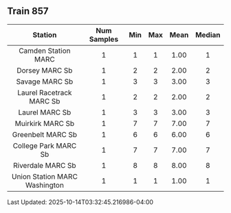 ## Train 857

| Station | Num Samples | Min | Max | Mean | Median |
| :-----: | :---------: | :-: | :-: | :--: | :----: |
| Camden Station MARC | 1 | 1 | 1 | 1.00 | 1 |
| Dorsey MARC Sb | 1 | 2 | 2 | 2.00 | 2 |
| Savage MARC Sb | 1 | 3 | 3 | 3.00 | 3 |
| Laurel Racetrack MARC Sb | 1 | 2 | 2 | 2.00 | 2 |
| Laurel MARC Sb | 1 | 3 | 3 | 3.00 | 3 |
| Muirkirk MARC Sb | 1 | 7 | 7 | 7.00 | 7 |
| Greenbelt MARC Sb | 1 | 6 | 6 | 6.00 | 6 |
| College Park MARC Sb | 1 | 7 | 7 | 7.00 | 7 |
| Riverdale MARC Sb | 1 | 8 | 8 | 8.00 | 8 |
| Union Station MARC Washington | 1 | 1 | 1 | 1.00 | 1 |


Last Updated: 2025-10-14T03:32:45.216986-04:00